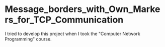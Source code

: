 # Message_borders_with_Own_Markers_for_TCP_Communication
I tried to develop this project when I took the "Computer Network Programming" course.
